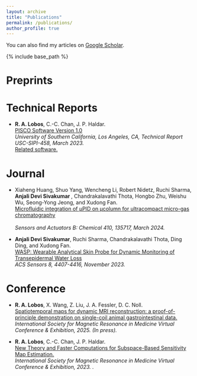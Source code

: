 ```yaml
---
layout: archive
title: "Publications"
permalink: /publications/
author_profile: true
---
```


  You can also find my articles on [Google Scholar](https://scholar.google.com/citations?user=9QutR7MAAAAJ&hl=en).
  
{% include base_path %}

<b>Preprints</b>
======

<b>Technical Reports</b>
======
* <b>R. A. Lobos</b>, C.-C. Chan, J. P. Haldar.  <br>[PISCO Software Version 1.0](https://sipi.usc.edu/reports/abstracts.php?rid=sipi-458)<br><em> University of Southern California, Los Angeles, CA, Technical Report USC-SIPI-458, March 2023.</em><br>[Related software.](https://mr.usc.edu/download/pisco/)<br>

<b>Journal</b>
======

*	Xiaheng Huang, Shuo Yang, Wencheng Li, Robert Nidetz, Ruchi Sharma, <b> Anjali Devi Sivakumar </b>, Chandrakalavathi Thota, Hongbo Zhu, Weishu Wu, Seong-Yong Jeong, and Xudong Fan. <br> [Microfluidic integration of μPID on μcolumn for ultracompact micro-gas chromatography](https://doi.org/10.1016/j.snb.2024.135717) </br><br><em> Sensors and Actuators B: Chemical 410, 135717, March 2024. </em> <br>

* <b>Anjali Devi Sivakumar</b>, Ruchi Sharma, Chandrakalavathi Thota, Ding Ding, and Xudong Fan. <br> [WASP: Wearable Analytical Skin Probe for Dynamic Monitoring of Transepidermal Water Loss](https://doi.org/10.1021/acssensors.3c01936) <br><em> ACS Sensors 8, 4407-4416, November 2023. </em></br>
  
<b>Conference</b>
======

* <b>R. A. Lobos</b>, X. Wang, Z. Liu, J. A. Fessler, D. C. Noll.  <br>[Spatiotemporal maps for dynamic MRI reconstruction: a proof-of-principle demonstration on single-coil animal gastrointestinal data.](https://ralobos.github.io)<br><em>International Society for Magnetic Resonance in Medicine Virtual Conference & Exhibition, 2025. (In press).</em>

* <b>R. A. Lobos</b>, C.-C. Chan, J. P. Haldar.  <br>[New Theory and Faster Computations for Subspace-Based Sensitivity Map Estimation.](https://ralobos.github.io)<br><em>International Society for Magnetic Resonance in Medicine Virtual Conference & Exhibition, 2023. .</em>


